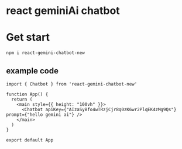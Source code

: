 # react geminiAi chatbot

# Get start
`npm i react-gemini-chatbot-new`

## example code

```react
import { Chatbot } from 'react-gemini-chatbot-new'

function App() {
  return (
    <main style={{ height: "100vh" }}>
      <Chatbot apiKey={"AIzaSyBfo4wTRzjCjr8q0zK6wr2PlqEK4zMg9Qs"} prompt={"hello gemini ai"} />
    </main>
  )
}

export default App
```
